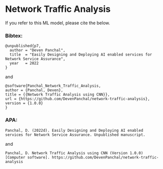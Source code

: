 # Network Traffic Analysis

If you refer to this ML model, please cite the below.

### Bibtex:
```
@unpublished{p7,
  author = "Deven Panchal",
  title  = "Easily Designing and Deploying AI enabled services for Network Service Assurance",
  year   = 2022
}
```
and
```
@software{Panchal_Network_Traffic_Analysis,
author = {Panchal, Deven},
title = {{Network Traffic Analysis using CNN}},
url = {https://github.com/DevenPanchal/network-traffic-analysis},
version = {1.0.0}
}
```


### APA:
```
Panchal, D. (2022d). Easily Designing and Deploying AI enabled services for Network Service Assurance. Unpublished manuscript.
```
and 
```
Panchal, D. Network Traffic Analysis using CNN (Version 1.0.0) [Computer software]. https://github.com/DevenPanchal/network-traffic-analysis
```

